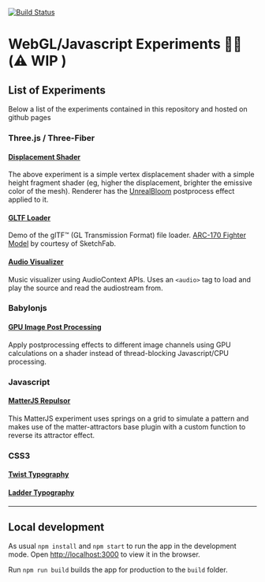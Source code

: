 [![Build Status](https://travis-ci.org/luigimannoni/experiments.svg?branch=master)](https://travis-ci.org/luigimannoni/experiments)

# WebGL/Javascript Experiments 🧪🔬 (⚠️ WIP )

## List of Experiments

Below a list of the experiments contained in this repository and hosted on github pages

### Three.js / Three-Fiber

#### [Displacement Shader](https://experiments.luigimannoni.com/#/three/displacement)

The above experiment is a simple vertex displacement shader with a simple height fragment shader (eg, higher the displacement, brighter the emissive color of the mesh). Renderer has the [UnrealBloom](https://threejs.org/examples/webgl_postprocessing_unreal_bloom.html) postprocess effect applied to it.

#### [GLTF Loader](https://experiments.luigimannoni.com/#/three/arc170)

Demo of the glTF™ (GL Transmission Format) file loader. [ARC-170 Fighter Model](https://sketchfab.com/3d-models/arc-170-fighter-d2b9834148e84c86a2423148db1f6705) by courtesy of SketchFab.

#### [Audio Visualizer](https://experiments.luigimannoni.com/#/three/audio-visualizer)

Music visualizer using AudioContext APIs.
Uses an `<audio>` tag to load and play the source and read the audiostream from.

### Babylonjs

#### [GPU Image Post Processing](https://experiments.luigimannoni.com/#/babylon/gpu-processing)

Apply postprocessing effects to different image channels using GPU calculations on a shader instead of thread-blocking Javascript/CPU processing.


### Javascript

#### [MatterJS Repulsor](https://experiments.luigimannoni.com/#/javascript/matter-repulsor)

This MatterJS experiment uses springs on a grid to simulate a pattern and makes use of the matter-attractors base plugin with a custom function to reverse its attractor effect.

### CSS3

#### [Twist Typography](https://experiments.luigimannoni.com/#/css/twist-typography)

#### [Ladder Typography](https://experiments.luigimannoni.com/#/css/ladder-typography)

---

## Local development

As usual `npm install` and `npm start` to run the app in the development mode.
Open [http://localhost:3000](http://localhost:3000) to view it in the browser.

Run `npm run build` builds the app for production to the `build` folder.
